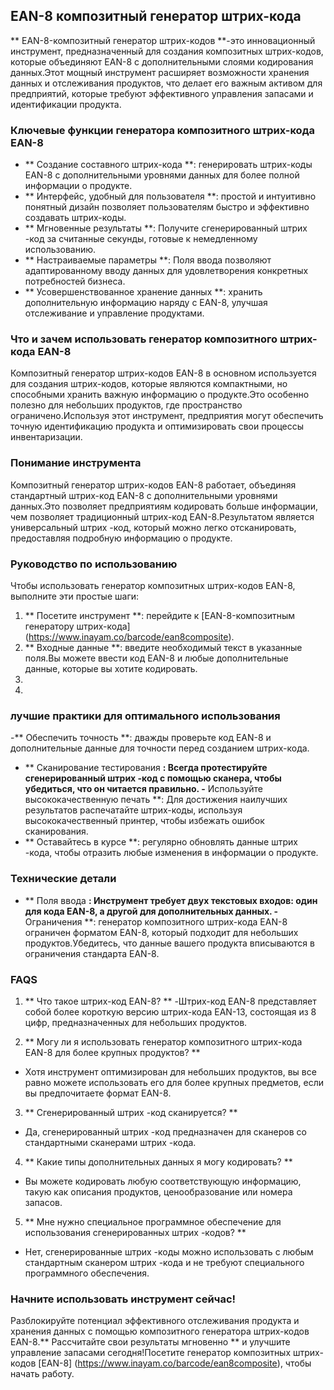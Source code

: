 ## EAN-8 композитный генератор штрих-кода

** EAN-8-композитный генератор штрих-кодов **-это инновационный инструмент, предназначенный для создания композитных штрих-кодов, которые объединяют EAN-8 с дополнительными слоями кодирования данных.Этот мощный инструмент расширяет возможности хранения данных и отслеживания продуктов, что делает его важным активом для предприятий, которые требуют эффективного управления запасами и идентификации продукта.

### Ключевые функции генератора композитного штрих-кода EAN-8

- ** Создание составного штрих-кода **: генерировать штрих-коды EAN-8 с дополнительными уровнями данных для более полной информации о продукте.
- ** Интерфейс, удобный для пользователя **: простой и интуитивно понятный дизайн позволяет пользователям быстро и эффективно создавать штрих-коды.
- ** Мгновенные результаты **: Получите сгенерированный штрих -код за считанные секунды, готовые к немедленному использованию.
- ** Настраиваемые параметры **: Поля ввода позволяют адаптированному вводу данных для удовлетворения конкретных потребностей бизнеса.
- ** Усовершенствованное хранение данных **: хранить дополнительную информацию наряду с EAN-8, улучшая отслеживание и управление продуктами.

### Что и зачем использовать генератор композитного штрих-кода EAN-8

Композитный генератор штрих-кодов EAN-8 в основном используется для создания штрих-кодов, которые являются компактными, но способными хранить важную информацию о продукте.Это особенно полезно для небольших продуктов, где пространство ограничено.Используя этот инструмент, предприятия могут обеспечить точную идентификацию продукта и оптимизировать свои процессы инвентаризации.

### Понимание инструмента

Композитный генератор штрих-кодов EAN-8 работает, объединяя стандартный штрих-код EAN-8 с дополнительными уровнями данных.Это позволяет предприятиям кодировать больше информации, чем позволяет традиционный штрих-код EAN-8.Результатом является универсальный штрих -код, который можно легко отсканировать, предоставляя подробную информацию о продукте.

### Руководство по использованию

Чтобы использовать генератор композитных штрих-кодов EAN-8, выполните эти простые шаги:

1. ** Посетите инструмент **: перейдите к [EAN-8-композитным генератору штрих-кода] (https://www.inayam.co/barcode/ean8composite).
2. ** Входные данные **: введите необходимый текст в указанные поля.Вы можете ввести код EAN-8 и любые дополнительные данные, которые вы хотите кодировать.
3.
4.

### лучшие практики для оптимального использования

-** Обеспечить точность **: дважды проверьте код EAN-8 и дополнительные данные для точности перед созданием штрих-кода.
- ** Сканирование тестирования **: Всегда протестируйте сгенерированный штрих -код с помощью сканера, чтобы убедиться, что он читается правильно.
-** Используйте высококачественную печать **: Для достижения наилучших результатов распечатайте штрих-коды, используя высококачественный принтер, чтобы избежать ошибок сканирования.
- ** Оставайтесь в курсе **: регулярно обновлять данные штрих -кода, чтобы отразить любые изменения в информации о продукте.

### Технические детали

- ** Поля ввода **: Инструмент требует двух текстовых входов: один для кода EAN-8, а другой для дополнительных данных.
-** Ограничения **: генератор композитного штрих-кода EAN-8 ограничен форматом EAN-8, который подходит для небольших продуктов.Убедитесь, что данные вашего продукта вписываются в ограничения стандарта EAN-8.

### FAQS

1. ** Что такое штрих-код EAN-8? **
-Штрих-код EAN-8 представляет собой более короткую версию штрих-кода EAN-13, состоящая из 8 цифр, предназначенных для небольших продуктов.

2. ** Могу ли я использовать генератор композитного штрих-кода EAN-8 для более крупных продуктов? **
- Хотя инструмент оптимизирован для небольших продуктов, вы все равно можете использовать его для более крупных предметов, если вы предпочитаете формат EAN-8.

3. ** Сгенерированный штрих -код сканируется? **
- Да, сгенерированный штрих -код предназначен для сканеров со стандартными сканерами штрих -кода.

4. ** Какие типы дополнительных данных я могу кодировать? **
- Вы можете кодировать любую соответствующую информацию, такую ​​как описания продуктов, ценообразование или номера запасов.

5. ** Мне нужно специальное программное обеспечение для использования сгенерированных штрих -кодов? **
- Нет, сгенерированные штрих -коды можно использовать с любым стандартным сканером штрих -кода и не требуют специального программного обеспечения.

### Начните использовать инструмент сейчас!

Разблокируйте потенциал эффективного отслеживания продукта и хранения данных с помощью композитного генератора штрих-кодов EAN-8.** Рассчитайте свои результаты мгновенно ** и улучшите управление запасами сегодня!Посетите генератор композитных штрих-кодов [EAN-8] (https://www.inayam.co/barcode/ean8composite), чтобы начать работу.